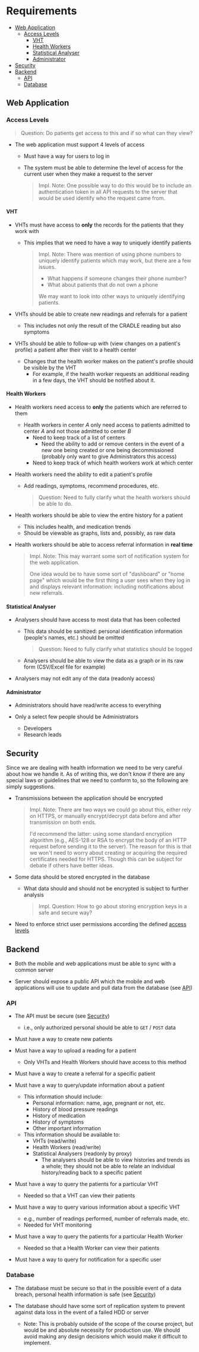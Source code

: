 # Requirements

* [Web Application](#web-application)
  * [Access Levels](#access-levels)
    * [VHT](#vht)
    * [Health Workers](#health-workers)
    * [Statistical Analyser](#statistical-analyser)
    * [Administrator](#administrator)
* [Security](#security)
* [Backend](#backend)
  * [API](#api)
  * [Database](#database)

## Web Application

### Access Levels

> Question: Do patients get access to this and if so what can they view?

* The web application must support 4 levels of access
  * Must have a way for users to log in
  * The system must be able to determine the level of access for the current user when they make a request to the server

    > Impl. Note: One possible way to do this would be to include an authentication token in all API requests to the server that would be used identify who the request came from.

#### VHT

* VHTs must have access to **only** the records for the patients that they work with
  * This implies that we need to have a way to uniquely identify patients

    > Impl. Note: There was mention of using phone numbers to uniquely identify patients which may work, but there are a few issues.
    >
    > * What happens if someone changes their phone number?
    > * What about patients that do not own a phone
    >
    > We may want to look into other ways to uniquely identifying patients.

* VHTs should be able to create new readings and referrals for a patient
  * This includes not only the result of the CRADLE reading but also symptoms

* VHTs should be able to follow-up with (view changes on a patient's profile) a patient after their visit to a health center
  * Changes that the health worker makes on the patient's profile should be visible by the VHT
    * For example, if the health worker requests an additional reading in a few days, the VHT should be notified about it.

#### Health Workers

* Health workers need access to **only** the patients which are referred to them
  * Health workers in center *A* only need access to patients admitted to center *A* and not those admitted to center *B*
    * Need to keep track of a list of centers
      * Need the ability to add or remove centers in the event of a new one being created or one being decommissioned (probably only want to give Administrators this access)
    * Need to keep track of which health workers work at which center

* Health workers need the ability to edit a patient's profile
  * Add readings, symptoms, recommend procedures, etc.

    > Question: Need to fully clarify what the health workers should be able to do.

* Health workers should be able to view the entire history for a patient
  * This includes health, and medication trends
  * Should be viewable as graphs, lists and, possibly, as raw data

* Health workers should be able to access referral information in **real time**

  > Impl. Note: This may warrant some sort of notification system for the web application.
  >
  > One idea would be to have some sort of "dashboard" or "home page" which would be the first thing a user sees when they log in and displays relevant information: including notifications about new referrals.

#### Statistical Analyser

* Analysers should have access to most data that has been collected
  * This data should be sanitized: personal identification information (people's names, etc.) should be omitted

    > Question: Need to fully clarify what statistics should be logged

  * Analysers should be able to view the data as a graph or in its raw form (CSV/Excel file for example)

* Analysers may not edit any of the data (readonly access)

#### Administrator

* Administrators should have read/write access to everything

* Only a select few people should be Administrators
  * Developers
  * Research leads


## Security

Since we are dealing with health information we need to be very careful about how we handle it. As of writing this, we don't know if there are any special laws or guidelines that we need to conform to, so the following are simply suggestions.

* Transmissions between the application should be encrypted

  > Impl. Note: There are two ways we could go about this, either rely on HTTPS, or manually encrypt/decrypt data before and after transmission on both ends.
  >
  > I'd recommend the latter: using some standard encryption algorithm (e.g., AES-128 or RSA to encrypt the body of an HTTP request before sending it to the server). The reason for this is that we won't need to worry about creating or acquiring the required certificates needed for HTTPS. Though this can be subject for debate if others have better ideas.

* Some data should be stored encrypted in the database
  * What data should and should not be encrypted is subject to further analysis

    > Impl. Question: How to go about storing encryption keys in a safe and secure way?

* Need to enforce strict user permissions according the defined [access levels](#access-levels)

## Backend

* Both the mobile and web applications must be able to sync with a common server

* Server should expose a public API which the mobile and web applications will use to update and pull data from the database (see [API](#api))

### API

* The API must be secure (see [Security](#security))
  * i.e., only authorized personal should be able to `GET` / `POST` data

* Must have a way to create new patients

* Must have a way to upload a reading for a patient
  * Only VHTs and Health Workers should have access to this method

* Must have a way to create a referral for a specific patient

* Must have a way to query/update information about a patient
  * This information should include:
    * Personal information: name, age, pregnant or not, etc.
    * History of blood pressure readings
    * History of medication
    * History of symptoms
    * Other important information
  * This information should be available to:
    * VHTs (read/write)
    * Health Workers (read/write)
    * Statistical Analysers (readonly by proxy)
      * The analysers should be able to view histories and trends as a whole; they should not be able to relate an individual history/reading back to a specific patient

* Must have a way to query the patients for a particular VHT
  * Needed so that a VHT can view their patients

* Must have a way to query various information about a specific VHT
  * e.g., number of readings performed, number of referrals made, etc.
  * Needed for VHT monitoring

* Must have a way to query the patients for a particular Health Worker
  * Needed so that a Health Worker can view their patients

* Must have a way to query for notification for a specific user

### Database

* The database must be secure so that in the possible event of a data breach, personal health information is safe (see [Security](#security))

* The database should have some sort of replication system to prevent against data loss in the event of a failed HDD or server
  * Note: This is probably outside of the scope of the course project, but would be and absolute necessity for production use. We should avoid making any design decisions which would make it difficult to implement.
